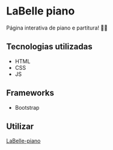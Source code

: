 # LaBelle piano
Página interativa de piano e partitura! 🎹🎼 
## Tecnologias utilizadas
- HTML
- CSS
- JS
## Frameworks
- Bootstrap
## Utilizar
[LaBelle-piano](https://isabelle-moreira.github.io/LaBelle-piano/)
